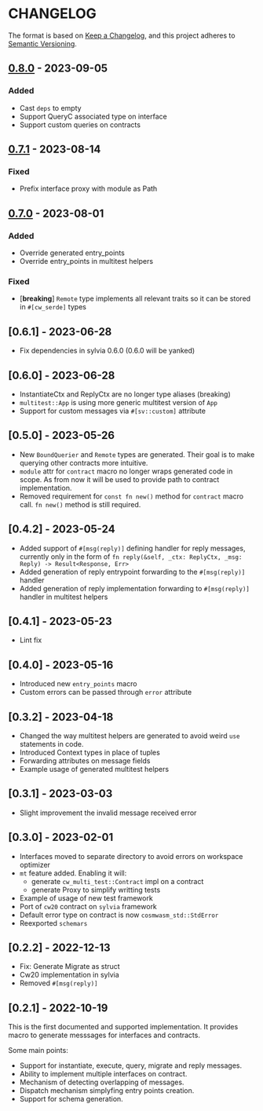 # CHANGELOG

The format is based on [Keep a Changelog](https://keepachangelog.com/en/1.0.0/),
and this project adheres to
[Semantic Versioning](https://semver.org/spec/v2.0.0.html).

## [0.8.0](https://github.com/CosmWasm/sylvia/compare/sylvia-derive-v0.7.1...sylvia-derive-v0.8.0) - 2023-09-05

### Added
- Cast `deps` to empty
- Support QueryC associated type on interface
- Support custom queries on contracts

## [0.7.1](https://github.com/CosmWasm/sylvia/compare/sylvia-derive-v0.7.0...sylvia-derive-v0.7.1) - 2023-08-14

### Fixed
- Prefix interface proxy with module as Path

## [0.7.0](https://github.com/CosmWasm/sylvia/compare/sylvia-derive-v0.6.1...sylvia-derive-v0.7.0) - 2023-08-01

### Added
- Override generated entry_points
- Override entry_points in multitest helpers

### Fixed
- [**breaking**] `Remote` type implements all relevant traits so it can be stored in `#[cw_serde]` types

## [0.6.1] - 2023-06-28

- Fix dependencies in sylvia 0.6.0 (0.6.0 will be yanked)

## [0.6.0] - 2023-06-28

- InstantiateCtx and ReplyCtx are no longer type aliases (breaking)
- `multitest::App` is using more generic multitest version of `App`
- Support for custom messages via `#[sv::custom]` attribute

## [0.5.0] - 2023-05-26

- New `BoundQuerier` and `Remote` types are generated. Their goal is to make
  querying other contracts more intuitive.
- `module` attr for `contract` macro no longer wraps generated code in scope.
  As from now it will be used to provide path to contract implementation.
- Removed requirement for `const fn new()` method for `contract` macro call.
  `fn new()` method is still required.

## [0.4.2] - 2023-05-24

- Added support of `#[msg(reply)]` defining handler for reply messages,
  currently only in the form of
  `fn reply(&self, _ctx: ReplyCtx, _msg: Reply) -> Result<Response, Err>`
- Added generation of reply entrypoint forwarding to the `#[msg(reply)]`
  handler
- Added generation of reply implementation forwarding to `#[msg(reply)]`
  handler in multitest helpers

## [0.4.1] - 2023-05-23

- Lint fix

## [0.4.0] - 2023-05-16

- Introduced new `entry_points` macro
- Custom errors can be passed through `error` attribute

## [0.3.2] - 2023-04-18

- Changed the way multitest helpers are generated to avoid weird `use` statements in code.
- Introduced Context types in place of tuples
- Forwarding attributes on message fields
- Example usage of generated multitest helpers

## [0.3.1] - 2023-03-03

- Slight improvement the invalid message received error

## [0.3.0] - 2023-02-01

- Interfaces moved to separate directory to avoid errors on workspace optimizer
- `mt` feature added. Enabling it will:
  - generate `cw_multi_test::Contract` impl on a contract
  - generate Proxy to simplify writting tests
- Example of usage of new test framework
- Port of `cw20` contract on `sylvia` framework
- Default error type on contract is now `cosmwasm_std::StdError`
- Reexported `schemars`

## [0.2.2] - 2022-12-13

- Fix: Generate Migrate as struct
- Cw20 implementation in sylvia
- Removed `#[msg(reply)]`

## [0.2.1] - 2022-10-19

This is the first documented and supported implementation. It provides
macro to generate messsages for interfaces and contracts.

Some main points:

- Support for instantiate, execute, query, migrate and reply messages.
- Ability to implement multiple interfaces on contract.
- Mechanism of detecting overlapping of messages.
- Dispatch mechanism simplyfing entry points creation.
- Support for schema generation.
